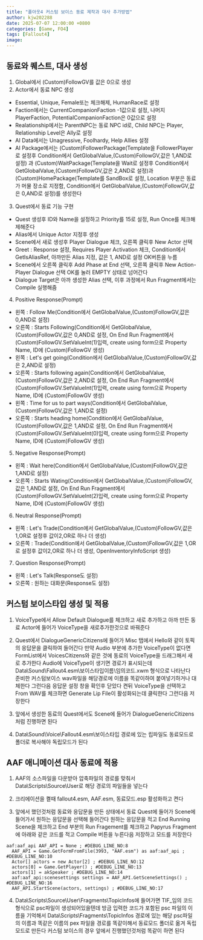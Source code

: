 ```yaml
---
title: "폴아웃4 커스텀 보이스 동료 제작과 대사 추가방법"
author: kjw202288
date: 2025-07-07 12:00:00 +0800
categories: [Game, FO4]
tags: [Fallout4]
image:
---
```

## 동료와 퀘스트, 대사 생성

1. Global에서 (Custom)FollowGV를 값은 0으로 생성
2. Actor에서 동료 NPC 생성
- Essential, Unique, Female또는 체크해제, HumanRace로 설정
- Faction에서는 CurrentCompanionFaction -1값으로 설정, 나머지 PlayerFaction, PotentialCompanionFaction은 0값으로 설정
- Realationship에서는 ParentNPC는 동료 NPC id로, Child NPC는 Player, Relationship Level은 Ally로 설정
- AI Data에서는 Unagressive, Foolhardy, Help Allies 설정
- AI Package에서는 (Custom)FollowerPackage(Template을 FollowerPlayer로 설정후 Condition에서 GetGlobalValue,(Custom)FollowGV,값은 1,AND로 설정)
과 (Custom)WaitPackage(Template을 Wait로 설정후 Condition에서 GetGlobalValue,(Custom)FollowGV,값은 2,AND로 설정)과 (Custom)HomePackage(Template를 SandBox로 설정, Location 부분은 동료가 머물 장소로 지정함, Condition에서 GetGlobalValue,(Custom)FollowGV,값은 0,AND로 설정)를 생성한다
3. Quest에서 동료 기능 구현
- Quest 생성후 ID와 Name을 설정하고 Priority를 15로 설정, Run Once를 체크해제해준다
- Alias에서 Unique Actor 지정후 생성
- Scene에서 새로 생성후 Player Dialogue 체크, 오른쪽 클릭후 New Actor 선택
- Greet : Response 설정, Requires Player Activation 체크, Condition에서 GetIsAliasRef, 아까만든 Alias 지정, 값은 1, AND로 설정 OK버튼을 누름
- Scene에서 오른쪽 클릭후 Add Phase at End 선택, 오른쪽 클릭후 New Action-Player Dialogue 선택 OK를 눌러 EMPTY 상태로 넘어간다
- Dialogue Target은 아까 생성한 Alias 선택, 이후 과정에서 Run Fragment에서는 Compile 실행해줌
4. Positive Response(Prompt)
- 왼쪽 : Follow Me(Condition에서 GetGlobalValue,(Custom)FollowGV,값은 0,AND로 설정)
- 오른쪽 : Starts Following(Condition에서 GetGlobalValue,(Custom)FollowGV,값은 0,AND로 설정, On End Run Fragment에서 (Custom)FollowGV.SetValueInt(1)입력, create using form으로 Property Name, ID에 (Custom)FollowGV 생성)
- 왼쪽 : Let's get going(Condition에서 GetGlobalValue,(Custom)FollowGV,값은 2,AND로 설정)
- 오른쪽 : Starts following again(Condition에서 GetGlobalValue,(Custom)FollowGV,값은 2,AND로 설정, On End Run Fragment에서 (Custom)FollowGV.SetValueInt(1)입력, create using form으로 Property Name, ID에 (Custom)FollowGV 생성)
- 왼쪽 : Time for us to part ways(Condition에서 GetGlobalValue,(Custom)FollowGV,값은 1,AND로 설정)
- 오른쪽 : Starts heading home(Condition에서 GetGlobalValue,(Custom)FollowGV,값은 1,AND로 설정, On End Run Fragment에서 (Custom)FollowGV.SetValueInt(0)입력, create using form으로 Property Name, ID에 (Custom)FollowGV 생성)
5. Negative Response(Prompt)
- 왼쪽 : Wait here(Condition에서 GetGlobalValue,(Custom)FollowGV,값은 1,AND로 설정)
- 오른쪽 : Starts Wating(Condition에서 GetGlobalValue,(Custom)FollowGV,값은 1,AND로 설정, On End Run Fragment에서 (Custom)FollowGV.SetValueInt(2)입력, create using form으로 Property Name, ID에 (Custom)FollowGV 생성)
6. Neutral Response(Prompt)
- 왼쪽 : Let's Trade(Condition에서 GetGlobalValue,(Custom)FollowGV,값은 1,OR로 설정후 값이2,OR로 하나 더 생성)
- 오른쪽 : Trade(Condition에서 GetGlobalValue,(Custom)FollowGV,값은 1,OR로 설정후 값이2,OR로 하나 더 생성, OpenInventoryInfoScript 생성)
7. Question Response(Prompt)
- 왼쪽 : Let's Talk(Response도 설정)
- 오른쪽 : 원하는 대화문(Response도 설정)

## 커스텀 보이스타입 생성 및 적용

1. VoiceType에서 Allow Default Dialogue를 체크하고 새로 추가하고 아까 만든 동료 Actor에 들어가 VoiceType을 새로추가한것으로 바꿔준다

2. Quest에서 DialogueGenericCitizens에 들어가 Misc 탭에서 Hello와 같이 토픽의 응답문을 클릭하여 들어간다 만약 Audio 부분에 추가한 VoiceType이 없다면 FormList에서 VoicesCitizens와 같은 것에 동료의 VoiceType을 드래그해서 새로 추가한다 Audio에 VoiceType이 생기면 경로가 표시되는데 Data\Sound\Fallout4.esm\보이스타입이름\임의코드.xwm 형식으로 나타난다 준비한 커스텀보이스 wav파일을 해당경로에 이름을 똑같이하여 붙여넣기하거나 대체한다 그런다음 응답문 설정 창을 확인후 닫았다 켠뒤 VoiceType을 선택하고 From WAV를 체크하면 Generate Lip File이 활성화되는데 클릭한다 그런다음 저장한다

3. 앞에서 생성한 동료의 Quest에서도 Scene에 들어가 DialogueGenericCitizens처럼 진행하면 된다

4. Data\Sound\Voice\Fallout4.esm\보이스타입 경로에 있는 립파일도 동료모드로 폴더로 복사해야 독립모드가 된다

## AAF 애니메이션 대사 동료에 적용


1. AAF의 소스파일을 다운받아 압축파일의 경로를 맞춰서 Data\Scripts\Source\User로 해당 경로의 파일들을 넣는다

2. 크리에이션을 켤때 fallout4.esm, AAF.esm, 동료모드.esp 활성화하고 켠다

3. 앞에서 했던것처럼 동료와 응답문을 만든 상태에서 동료 Quest에 들어가 Scene에 들어가서 원하는 응답문을 선택해 들어간다 원하는 응답문을 적고 End Running Scene을 체크하고 End 부분의 Run Fragement를 체크하고 Papyrus Fragment에 아래와 같은 코드를 적고 Compile 버튼을 누른다음 저장하고 모드를 저장한다

```
aaf:aaf_api AAF_API = None ; #DEBUG_LINE_NO:8
  AAF_API = Game.GetFormFromFile(3993, "AAF.esm") as aaf:aaf_api ; #DEBUG_LINE_NO:10
  Actor[] actors = new Actor[2] ; #DEBUG_LINE_NO:12
  actors[0] = Game.GetPlayer() ; #DEBUG_LINE_NO:13
  actors[1] = akSpeaker ; #DEBUG_LINE_NO:14
  aaf:aaf_api:scenesettings settings = AAF_API.GetSceneSettings() ; #DEBUG_LINE_NO:16
  AAF_API.StartScene(actors, settings) ; #DEBUG_LINE_NO:17
```

4. Data\Scripts\Source\User\Fragments\TopicInfos에 들어가면 TIF_임의 코드 형식으로 psc파일이 생성되어있을텐데 방금 입력한 코드가 포함된 psc 파일의 이름을 기억해서 Data\Scripts\Fragments\TopicInfos 경로에 있는 해당 psc파일의 이름과 똑같은 이름의 pex 파일을 경로를 똑같이해서 동료모드 폴더로 옮겨 독립모드로 만든다 커스텀 보이스의 경우 앞에서 진행했던것처럼 똑같이 하면 된다